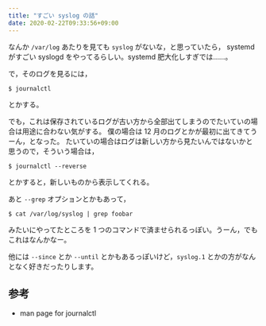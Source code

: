 ```yaml
---
title: "すごい syslog の話"
date: 2020-02-22T09:33:56+09:00
---
```


なんか `/var/log` あたりを見ても `syslog` がないな，と思っていたら，
systemd がすごい syslogd をやってるらしい。systemd 肥大化しすぎでは……。

で，そのログを見るには，

```shell
$ journalctl
```

とかする。

でも，これは保存されているログが古い方から全部出てしまうのでたいていの場合は用途に合わない気がする。
僕の場合は 12 月のログとかが最初に出てきてうーん，となった。
たいていの場合はログは新しい方から見たいんではないかと思うので，そういう場合は，

```shell
$ journalctl --reverse
```

とかすると，新しいものから表示してくれる。

あと `--grep` オプションとかもあって，

```shell
$ cat /var/log/syslog | grep foobar
```

みたいにやってたところを 1 つのコマンドで済ませられるっぽい。うーん，でもこれはなんかなー。

他には `--since` とか `--until` とかもあるっぽいけど，`syslog.1` とかの方がなんとなく好きだったりします。

## 参考

- man page for journalctl
